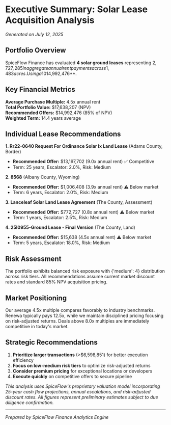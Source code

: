 # Executive Summary: Solar Lease Acquisition Analysis
*Generated on July 12, 2025*

## Portfolio Overview

SpiceFlow Finance has evaluated **4 solar ground leases** representing $2,727,285 in aggregate annual rent payments across 1,483 acres. Using a 10% discount rate and 85% of net present value buyout methodology, we recommend total acquisition investments of **$14,992,476**.

## Key Financial Metrics

**Average Purchase Multiple:** 4.5x annual rent  
**Total Portfolio Value:** $17,638,207 (NPV)  
**Recommended Offers:** $14,992,476 (85% of NPV)  
**Weighted Term:** 14.4 years average

## Individual Lease Recommendations

**1. Rr22-0640 Request For Ordinance Solar Ix Land Lease** (Adams County, Border)
- **Recommended Offer:** $13,197,702 (9.0x annual rent) ✅ Competitive
- Term: 25 years, Escalator: 2.0%, Risk: Medium

**2. 8568** (Albany County, Wyoming)
- **Recommended Offer:** $1,006,408 (3.9x annual rent) ⚠️ Below market
- Term: 6 years, Escalator: 2.0%, Risk: Medium

**3. Lanceleaf Solar Land Lease Agreement** (The County, Assessment)
- **Recommended Offer:** $772,727 (0.8x annual rent) ⚠️ Below market
- Term: 1 years, Escalator: 2.5%, Risk: Medium

**4. 25I0955-Ground Lease - Final Version** (The County, Land)
- **Recommended Offer:** $15,638 (4.5x annual rent) ⚠️ Below market
- Term: 5 years, Escalator: 18.0%, Risk: Medium

## Risk Assessment

The portfolio exhibits balanced risk exposure with {'medium': 4} distribution across risk tiers. All recommendations assume current market discount rates and standard 85% NPV acquisition pricing.

## Market Positioning

Our average 4.5x multiple compares favorably to industry benchmarks. Renewa typically pays 12.5x, while we maintain disciplined pricing focusing on risk-adjusted returns. Deals above 8.0x multiples are immediately competitive in today's market.

## Strategic Recommendations

1. **Prioritize larger transactions** (>$6,598,851) for better execution efficiency
2. **Focus on low-medium risk tiers** to optimize risk-adjusted returns  
3. **Consider premium pricing** for exceptional locations or developers
4. **Execute quickly** on competitive offers to secure pipeline

*This analysis uses SpiceFlow's proprietary valuation model incorporating 25-year cash flow projections, annual escalations, and risk-adjusted discount rates. All figures represent preliminary estimates subject to due diligence confirmation.*

---
*Prepared by SpiceFlow Finance Analytics Engine*
